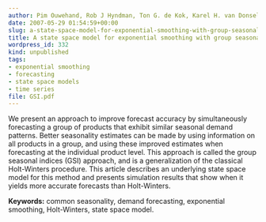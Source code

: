 ```yaml
---
author: Pim Ouwehand, Rob J Hyndman, Ton G. de Kok, Karel H. van Donselaar
date: 2007-05-29 01:54:59+00:00
slug: a-state-space-model-for-exponential-smoothing-with-group-seasonality
title: A state space model for exponential smoothing with group seasonality
wordpress_id: 332
kind: unpublished
tags:
- exponential smoothing
- forecasting
- state space models
- time series
file: GSI.pdf
---
```


We present an approach to improve forecast accuracy by simultaneously forecasting a group of products that exhibit similar seasonal demand patterns. Better seasonality estimates can be made by using information on all products in a group, and using these improved estimates when forecasting at the individual product level. This approach is called the group seasonal indices (GSI) approach, and is a generalization of the classical Holt-Winters procedure. This article describes an underlying state space model for this method and presents simulation results that show when it yields more accurate forecasts than Holt-Winters.

**Keywords:** common seasonality, demand forecasting, exponential smoothing, Holt-Winters, state space model.
